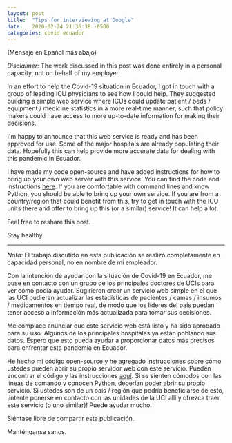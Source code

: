 ```yaml
---
layout: post
title:  "Tips for interviewing at Google"
date:   2020-02-24 21:36:38 -0500
categories: covid ecuador
---
```


(Mensaje en Epañol más abajo)

_Disclaimer:_ The work discussed in this post was done entirely in a personal capacity, not on behalf of my employer.

In an effort to help the Covid-19 situation in Ecuador, I got in touch with a group of leading ICU physicians to see how I could help. They suggested building a simple web service where ICUs could update patient / beds / equipment / medicine statistics in a more real-time manner, such that policy makers could have access to more up-to-date information for making their decisions.

I'm happy to announce that this web service is ready and has been approved for use. Some of the major hospitals are already populating their data. Hopefully this can help provide more accurate data for dealing with this pandemic in Ecuador.

I have made my code open-source and have added instructions for how to bring up your own web server with this service. You can find the code and instructions [here](https://github.com/psc-g/coviduci-ec). If you are comfortable with command lines and know Python, you should be able to bring up your own service. If you are from a country/region that could benefit from this, try to get in touch with the ICU units there and offer to bring up this (or a similar) service! It can help a lot.

Feel free to reshare this post.

Stay healthy.

---

_Nota:_ El trabajo discutido en esta publicación se realizó completamente en capacidad personal, no en nombre de mi empleador.

Con la intención de ayudar con la situación de Covid-19 en Ecuador, me puse en contacto con un grupo de los principales doctores de UCIs para ver cómo podía ayudar. Sugirieron crear un servicio web simple en el que las UCI pudieran actualizar las estadísticas de pacientes / camas / insumos / medicamentos en tiempo real, de modo que los líderes del país puedan tener acceso a información más actualizada para tomar sus decisiones.

Me complace anunciar que este servicio web está listo y ha sido aprobado para su uso. Algunos de los principales hospitales ya están poblando sus datos. Espero que esto pueda ayudar a proporcionar datos más precisos para enfrentar esta pandemia en Ecuador.

He hecho mi código open-source y he agregado instrucciones sobre cómo ustedes pueden abrir su propio servidor web con este servicio. Pueden encontrar el código y las instrucciones [aquí](https://github.com/psc-g/coviduci-ec). Si se sienten cómodos con las líneas de comando y conocen Python, deberían poder abrir su propio servicio. Si ustedes son de un país / región que podría beneficiarse de esto, ¡intente ponerse en contacto con las unidades de la UCI allí y ofrezca traer este servicio (o uno similar)! Puede ayudar mucho.

Siéntase libre de compartir esta publicación.

Manténganse sanos.
